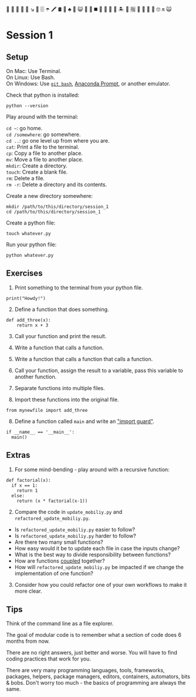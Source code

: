 👄 👶 🎡 🚝 📑 ↘️ 👨 🗄 ☂ 🖍 🛢 🛃 ♣️ 🍵 😺 🍕 🐝 ◼️ 👜 📘 👙 🔌 🏝 🍇 🈯️ 🔳 🍊 🔎 🚊 🙄 🔛 🙀
# Session 1

## Setup

On Mac: Use Terminal.  
On Linux: Use Bash.  
On Windows: Use [`git bash`](https://gitforwindows.org/), [Anaconda Prompt](https://docs.anaconda.com/anaconda/user-guide/getting-started/), or another emulator.  

Check that python is installed:

`python --version`

Play around with the terminal:

`cd ~`: go home.  
`cd /somewhere`: go somewhere.  
`cd ..`: go one level up from where you are.  
`cat`: Print a file to the terminal.  
`cp`: Copy a file to another place.  
`mv`: Move a file to another place.  
`mkdir`: Create a directory.  
`touch`: Create a blank file.  
`rm`: Delete a file.  
`rm -r`: Delete a directory and its contents.  

Create a new directory somewhere:

```{shell}
mkdir /path/to/this/directory/session_1
cd /path/to/this/directory/session_1
```

Create a python file:

```{shell}
touch whatever.py
```

Run your python file:
```{shell}
python whatever.py
```

## Exercises

1. Print something to the terminal from your python file.

```{python}
print("Howdy!")
```

2. Define a function that does something.

```{python}
def add_three(x):
    return x + 3
```

3. Call your function and print the result.

4. Write a function that calls a function.

5. Write a function that calls a function that calls a function.

6. Call your function, assign the result to a variable, pass this variable to another function.

6. Separate functions into multiple files.

7. Import these functions into the original file.

```{python}
from mynewfile import add_three
```

8. Define a function called `main` and write an ["import guard"](https://stackoverflow.com/questions/419163/what-does-if-name-main-do).

```{python}
if __name__ == '__main__':
  main()
```

## Extras

1. For some mind-bending - play around with a recursive function:

```{python}
def factorial(x):
  if x == 1:
    return 1
  else:
    return (x * factorial(x-1))
```

2. Compare the code in `update_mobiliy.py` and `refactored_update_mobiliy.py`.
  * Is `refactored_update_mobiliy.py` easier to follow?
  * Is `refactored_update_mobiliy.py` harder to follow?
  * Are there two many small functions?
  * How easy would it be to update each file in case the inputs change?
  * What is the best way to divide responsibility between functions?
  * How are functions [coupled](https://en.wikipedia.org/wiki/Coupling_(computer_programming)) together?
  * How will `refactored_update_mobiliy.py` be impacted if we change the implementation of one function?

3. Consider how you could refactor one of your own workflows to make it more clear.

## Tips

Think of the command line as a file explorer.

The goal of modular code is to remember what a section of code does 6 months from now.

There are no right answers, just better and worse. You will have to find coding practices that work for you.

There are very many programming languages, tools, frameworks, packages, helpers, package managers, editors, containers, automators, bits & bobs. Don't worry too much - the basics of programming are always the same.
